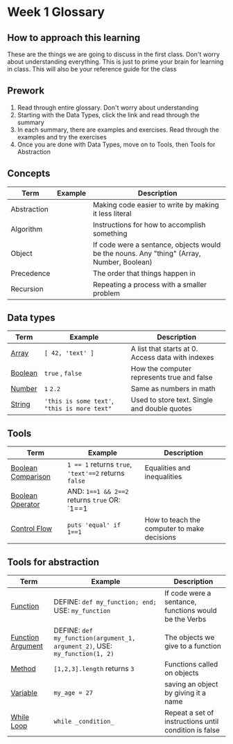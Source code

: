 # Week 1 Glossary

## How to approach this learning
These are the things we are going to discuss in the first class.  Don't worry about understanding everything.  This is just to prime your brain for learning in class.
This will also be your reference guide for the class

## Prework
1) Read through entire glossary.  Don't worry about understanding  
2) Starting with the Data Types, click the link and read through the summary  
3) In each summary, there are examples and exercises.  Read through the examples and try the exercises  
4) Once you are done with Data Types, move on to Tools, then Tools for Abstraction


## Concepts
| Term | Example | Description |
| --- | --- | --- |
| Abstraction | | Making code easier to write by making it less literal |
| Algorithm | | Instructions for how to accomplish something |
| Object | | If code were a sentance, objects would be the nouns. Any "thing" (Array, Number, Boolean)  |
| Precedence | | The order that things happen in |
| Recursion |  | Repeating a process with a smaller problem |

## Data types
| Term | Example | Description |
| --- | --- | --- |
| [Array](/explanations/array.md) | `[ 42, 'text' ]` | A list that starts at 0. Access data with indexes |
| [Boolean](/explanations/boolean.md) | `true` , `false` | How the computer represents true and false |
| [Number](/explanations/number.md) | `1`   `2.2` | Same as numbers in math |
| [String](/explantions/string.md) | `'this is some text'`, `"this is more text"` | Used to store text.  Single and double quotes |


## Tools
| Term | Example | Description |
| --- | --- | --- |
| [Boolean Comparison](/explanations/boolean.md#boolean-comparisons) | `1 == 1` returns `true`, `'text'==2` returns `false` |	Equalities and inequalities |
| [Boolean Operator](/explanations/boolean.md#boolean-operators) | AND: `1==1 && 2==2` returns `true` OR: `1==1 || 'text'==2` returns `true` | Combines boolean comparisons |
| [Control Flow](/explanations/control_flow.md) | `puts 'equal' if 1==1` | How to teach the computer to make decisions |

## Tools for abstraction
| Term | Example | Description |
| --- | --- | --- |
| [Function](/explanations/function.md) | DEFINE: `def my_function; end;` USE: `my_function` | If code were a sentance, functions would be the Verbs |
| [Function Argument](/explanations/function.md#arguments) | DEFINE: `def my_function(argument_1, argument_2)`, USE: `my_function(1, 2)` | The objects we give to a function |
| [Method](/explanations/function.md) | `[1,2,3].length` returns `3`  | Functions called on objects |
| [Variable](/explanations/variable.md) | `my_age = 27` | saving an object by giving it a name |
| [While Loop](/explanations/while_loop.md) | `while _condition_` | Repeat a set of instructions until condition is false |

